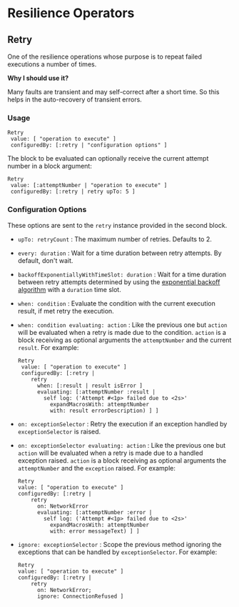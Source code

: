 # Resilience Operators

## Retry

One of the resilience operations whose purpose is to repeat failed executions a
number of times.

**Why I should use it?**

Many faults are transient and may self-correct after a short time. So this
helps in the auto-recovery of transient errors.

### Usage

```smalltalk
Retry
 value: [ "operation to execute" ]
 configuredBy: [:retry | "configuration options" ]
```

The block to be evaluated can optionally receive the current attempt number in
a block argument:

```smalltalk
Retry
 value: [:attemptNumber | "operation to execute" ]
 configuredBy: [:retry | retry upTo: 5 ]
```

### Configuration Options

These options are sent to the `retry` instance provided in the second block.

- `upTo: retryCount` : The maximum number of retries. Defaults to 2.
- `every: duration` : Wait for a time duration between retry attempts. By default,
  don't wait.
- `backoffExponentiallyWithTimeSlot: duration` : Wait for a time duration
  between retry attempts determined by using the [exponential backoff algorithm](https://en.wikipedia.org/wiki/Exponential_backoff)
  with a `duration` time slot.
- `when: condition` : Evaluate the condition with the current execution result,
  if met retry the execution.
- `when: condition evaluating: action` : Like the previous one but `action`
  will be evaluated when a retry is made due to the condition. `action` is a
  block receiving as optional arguments the `attemptNumber` and the current
  `result`. For example:

  ```smalltalk
  Retry
   value: [ "operation to execute" ]
   configuredBy: [:retry |
      retry
        when: [:result | result isError ]
        evaluating: [:attemptNumber :result |
          self log: ('Attempt #<1p> failed due to <2s>'
            expandMacrosWith: attemptNumber
            with: result errorDescription) ] ]  
  ```

- `on: exceptionSelector` : Retry the execution if an exception handled by
  `exceptionSelector` is raised.
- `on: exceptionSelector evaluating: action` : Like the previous one but
  `action` will be evaluated when a retry is made due to a handled exception
  raised. `action` is a block receiving as optional arguments the
  `attemptNumber` and the `exception` raised. For example:

  ```smalltalk
  Retry
  value: [ "operation to execute" ]
  configuredBy: [:retry |
      retry
        on: NetworkError
        evaluating: [:attemptNumber :error |
          self log: ('Attempt #<1p> failed due to <2s>'
            expandMacrosWith: attemptNumber
            with: error messageText) ] ]
  ```

- `ignore: exceptionSelector` : Scope the previous method ignoring the
  exceptions that can be handled by `exceptionSelector`. For example:

  ```smalltalk
  Retry
  value: [ "operation to execute" ]
  configuredBy: [:retry |
      retry
        on: NetworkError;
        ignore: ConnectionRefused ]
  ```
